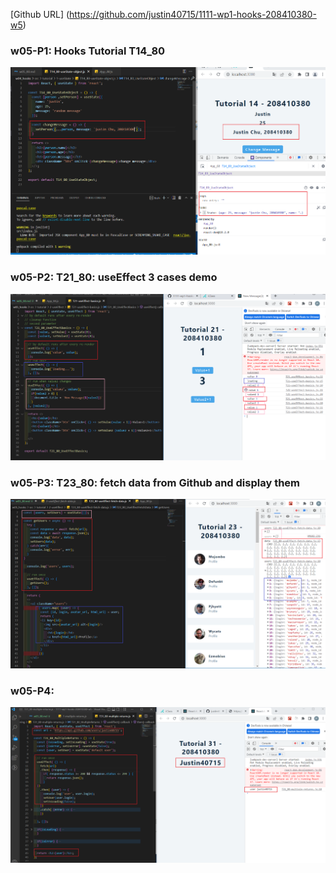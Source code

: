 [Github URL] (https://github.com/justin40715/1111-wp1-hooks-208410380-w5)

### w05-P1: Hooks Tutorial T14_80

![](w05-p1.png)

### w05-P2: T21_80: useEffect 3 cases demo

![](w05-p2.png)

### w05-P3: T23_80: fetch data from Github and display them

![](w05-p3.png)

### w05-P4:

![](w05-p4.png)
